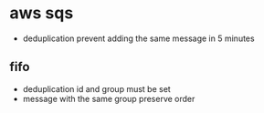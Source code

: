 # aws sqs
 - deduplication prevent adding the same message in 5 minutes
## fifo
  - deduplication id and group must be set
  - message with the same group preserve order
